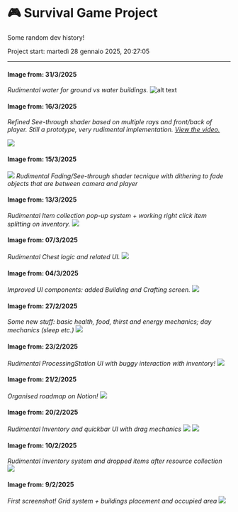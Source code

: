 # **🎮 Survival Game Project**

Some random dev history!

Project start: martedì 28 gennaio 2025, 20:27:05

---
#### **Image from: 31/3/2025**
_Rudimental water for ground vs water buildings._
![alt text](images/image_13.png)

#### **Image from: 16/3/2025**
_Refined See-through shader based on multiple rays and front/back of player. Still a prototype, very rudimental implementation. [View the video.](images/see_through.mp4)_

![](images/image_12.png)

#### **Image from: 15/3/2025**
![](images/image_11.png)
_Rudimental Fading/See-through shader tecnique with dithering to fade objects that are between camera and player_

#### **Image from: 13/3/2025**
_Rudimental Item collection pop-up system + working right click item splitting on inventory._
![](images/image_10.png)

#### **Image from: 07/3/2025**
_Rudimental Chest logic and related UI._
![](images/image_9.png)

#### **Image from: 04/3/2025**
_Improved UI components: added Building and Crafting screen._
![](images/image_8.png)

#### **Image from: 27/2/2025**
_Some new stuff: basic health, food, thirst and energy mechanics; day mechanics (sleep etc.)_
![](images/image_7.png)

#### **Image from: 23/2/2025**
_Rudimental ProcessingStation UI with buggy interaction with inventory!_
![](images/image_6.png)

#### **Image from: 21/2/2025**
_Organised roadmap on Notion!_
![](images/image_5.png)

#### **Image from: 20/2/2025**
_Rudimental Inventory and quickbar UI with drag mechanics_
![](images/image_3.png)
![](images/image_4.png)

#### **Image from: 10/2/2025**
_Rudimental inventory system and dropped items after resource collection_
![](images/image_2.png)

#### **Image from: 9/2/2025**
_First screenshot!_
_Grid system + buildings placement and occupied area_
![](images/image_1.png)